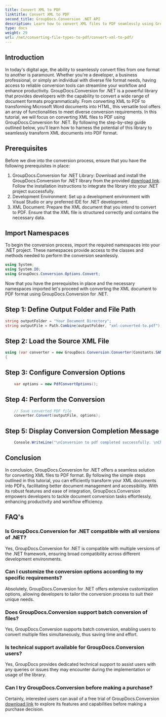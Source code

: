 ```yaml
---
title: Convert XML to PDF
linktitle: Convert XML to PDF
second_title: GroupDocs.Conversion .NET API
description: Learn how to convert XML files to PDF seamlessly using GroupDocs.Conversion for .NET. Enhance your document management efficiency.
type: docs
weight: 29
url: /net/converting-file-types-to-pdf/convert-xml-to-pdf/
---
```

## Introduction
In today's digital age, the ability to seamlessly convert files from one format to another is paramount. Whether you're a developer, a business professional, or simply an individual with diverse file format needs, having access to reliable conversion tools can streamline your workflow and enhance productivity.
GroupDocs.Conversion for .NET is a powerful library that provides developers with the capability to convert a wide range of document formats programmatically. From converting XML to PDF to transforming Microsoft Word documents into HTML, this versatile tool offers an array of functionalities to meet diverse conversion requirements.
In this tutorial, we will focus on converting XML files to PDF using GroupDocs.Conversion for .NET. By following the step-by-step guide outlined below, you'll learn how to harness the potential of this library to seamlessly transform XML documents into PDF format.
## Prerequisites
Before we dive into the conversion process, ensure that you have the following prerequisites in place:
1. GroupDocs.Conversion for .NET Library: Download and install the GroupDocs.Conversion for .NET library from the provided [download link](https://releases.groupdocs.com/conversion/net/). Follow the installation instructions to integrate the library into your .NET project successfully.
2. Development Environment: Set up a development environment with Visual Studio or any preferred IDE for .NET development.
3. XML Document: Prepare the XML document that you intend to convert to PDF. Ensure that the XML file is structured correctly and contains the necessary data.

## Import Namespaces
To begin the conversion process, import the required namespaces into your .NET project. These namespaces provide access to the classes and methods needed to perform the conversion seamlessly.

```csharp
using System;
using System.IO;
using GroupDocs.Conversion.Options.Convert;
```

Now that you have the prerequisites in place and the necessary namespaces imported let's proceed with converting the XML document to PDF format using GroupDocs.Conversion for .NET.
## Step 1: Define Output Folder and File Path
```csharp
string outputFolder = "Your Document Directory";
string outputFile = Path.Combine(outputFolder, "xml-converted-to.pdf");
```
## Step 2: Load the Source XML File
```csharp
using (var converter = new GroupDocs.Conversion.Converter(Constants.SAMPLE_XML))
{
```
## Step 3: Configure Conversion Options
```csharp
	var options = new PdfConvertOptions();
```
## Step 4: Perform the Conversion
```csharp
	// Save converted PDF file
	converter.Convert(outputFile, options);
```
## Step 5: Display Conversion Completion Message
```csharp
	Console.WriteLine("\nConversion to pdf completed successfully. \nCheck output in {0}", outputFolder);
```

## Conclusion
In conclusion, GroupDocs.Conversion for .NET offers a seamless solution for converting XML files to PDF format. By following the simple steps outlined in this tutorial, you can efficiently transform your XML documents into PDFs, facilitating better document management and accessibility.
With its robust features and ease of integration, GroupDocs.Conversion empowers developers to tackle document conversion tasks effortlessly, enhancing productivity and workflow efficiency.
## FAQ's
### Is GroupDocs.Conversion for .NET compatible with all versions of .NET?
Yes, GroupDocs.Conversion for .NET is compatible with multiple versions of the .NET framework, ensuring broad compatibility across different development environments.
### Can I customize the conversion options according to my specific requirements?
Absolutely, GroupDocs.Conversion for .NET offers extensive customization options, allowing developers to tailor the conversion process to suit their unique needs.
### Does GroupDocs.Conversion support batch conversion of files?
Yes, GroupDocs.Conversion supports batch conversion, enabling users to convert multiple files simultaneously, thus saving time and effort.
### Is technical support available for GroupDocs.Conversion users?
Yes, GroupDocs provides dedicated technical support to assist users with any queries or issues they may encounter during the implementation or usage of the library.
### Can I try GroupDocs.Conversion before making a purchase?
Certainly, interested users can avail of a free trial of GroupDocs.Conversion [download link](https://releases.groupdocs.com/conversion/net/) to explore its features and capabilities before making a purchase decision.
